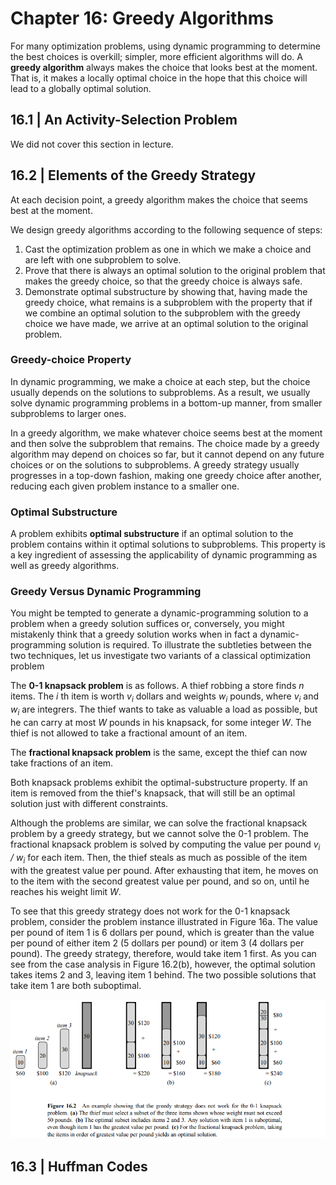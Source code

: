 # Chapter 16: Greedy Algorithms
For many optimization problems, using dynamic programming to determine the best choices is overkill; simpler, more efficient algorithms will do. A **greedy algorithm** always makes the choice that looks best at the moment. That is, it makes a locally optimal choice in the hope that this choice will lead to a globally optimal solution.

## 16.1 | An Activity-Selection Problem
We did not cover this section in lecture.

## 16.2 | Elements of the Greedy Strategy

At each decision point, a greedy algorithm makes the choice that seems best at the moment.

We design greedy algorithms according to the following sequence
of steps:
1. Cast the optimization problem as one in which we make a choice and are left
with one subproblem to solve.
2. Prove that there is always an optimal solution to the original problem that makes
the greedy choice, so that the greedy choice is always safe.
3. Demonstrate optimal substructure by showing that, having made the greedy
choice, what remains is a subproblem with the property that if we combine an
optimal solution to the subproblem with the greedy choice we have made, we
arrive at an optimal solution to the original problem.

### Greedy-choice Property
In dynamic programming, we make a choice at each step, but the choice usually depends on the solutions to subproblems. As a result, we usually solve dynamic programming problems in a bottom-up manner, from smaller subproblems to larger ones.

In a greedy algorithm, we make whatever choice
seems best at the moment and then solve the subproblem that remains. The choice
made by a greedy algorithm may depend on choices so far, but it cannot depend on
any future choices or on the solutions to subproblems. A greedy strategy usually
progresses in a top-down fashion, making one greedy choice after another, reducing each given problem instance to a smaller one.

### Optimal Substructure
A problem exhibits **optimal substructure** if an optimal solution to the problem contains within it optimal solutions to subproblems.
This property is a key ingredient of assessing the applicability of dynamic programming as well as greedy
algorithms. 

### Greedy Versus Dynamic Programming
You might be tempted to generate a dynamic-programming solution to a
problem when a greedy solution suffices or, conversely, you might mistakenly think
that a greedy solution works when in fact a dynamic-programming solution is required. To illustrate the subtleties between the two techniques, let us investigate
two variants of a classical optimization problem

The **0-1 knapsack problem** is as follows. A thief robbing a store finds _n_ items. The _i_ th item is worth _v<sub>i</sub>_ dollars and weights _w<sub>i</sub>_ pounds, where _v<sub>i</sub>_ and _w<sub>i</sub>_ are integrers. The thief wants to take as valuable a load as possible, but he can carry at most _W_ pounds in his knapsack, for some integer _W_. The thief is not allowed to take a fractional amount of an item.

The **fractional knapsack problem** is the same, except the thief can now take fractions of an item.

Both knapsack problems exhibit the optimal-substructure property. If an item is removed from the thief's knapsack, that will still be an optimal solution just with different constraints.

Although the problems are similar, we can solve the fractional knapsack problem
by a greedy strategy, but we cannot solve the 0-1 problem. The fractional knapsack problem is solved by computing the value per pound _v<sub>i</sub> / w<sub>i</sub>_ for each item. Then, the thief steals as much as possible of the item with the greatest value per pound.
After exhausting that item, he moves on to the item with the second greatest value per pound, and so on, until he reaches his weight limit _W_.

To see that this greedy strategy does not work for the 0-1 knapsack problem,
consider the problem instance illustrated in Figure 16a. The value per pound of item 1 is
6 dollars per pound, which is greater than the value per pound of either item 2 (5
dollars per pound) or item 3 (4 dollars per pound). The greedy strategy, therefore,
would take item 1 first. As you can see from the case analysis in Figure 16.2(b),
however, the optimal solution takes items 2 and 3, leaving item 1 behind. The two
possible solutions that take item 1 are both suboptimal.

![](https://github.com/stinsan/CS-4413-Algorithm-Analysis/blob/master/Screenshots/algo-54.png)

## 16.3 | Huffman Codes



